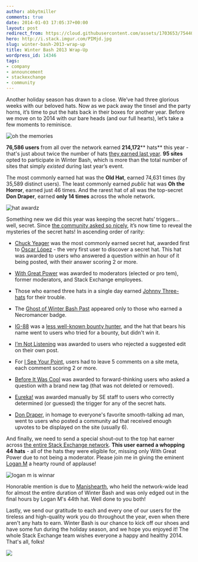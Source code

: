 ```yaml
---
author: abbytmiller
comments: true
date: 2014-01-03 17:05:37+00:00
layout: post
redirect_from: https://cloud.githubusercontent.com/assets/1703653/7544080/04fb0c3e-f598-11e4-9ab6-c3f56847d175.jpg
hero: http://i.stack.imgur.com/PIMjd.jpg
slug: winter-bash-2013-wrap-up
title: Winter Bash 2013 Wrap-Up
wordpress_id: 14346
tags:
- company
- announcement
- stackexchange
- community
---
```


Another holiday season has drawn to a close. We’ve had three glorious weeks with our beloved hats. Now as we pack away the tinsel and the party horns, it’s time to put the hats back in their boxes for another year. Before we move on to 2014 with our bare heads (and our full hearts), let’s take a few moments to reminisce.

![oh the memories](http://i.stack.imgur.com/uKN0x.png)

****76,586** users** from all over the network earned **214,172**** hats** this year - that's just about twice the number of hats [they earned last year](http://blog.stackoverflow.com/2013/01/boxing-day/). **95 sites** opted to participate in Winter Bash, which is more than the total number of sites that simply _existed_ during last year’s event.

The most commonly earned hat was the **Old Hat**, earned 74,631 times (by 35,589 distinct users). The least commonly earned _public_ hat was **Oh the Horror**, earned just 46 times. And the rarest hat of all was the top-secret **Don Draper**, earned **only 14 times** across the whole network.

![hat awardz](http://i.stack.imgur.com/APoST.png)

Something new we did this year was keeping the secret hats’ triggers… well, secret. Since [the community asked so nicely](http://meta.stackoverflow.com/questions/212305/will-the-secret-of-the-secret-hats-be-revealed-after-the-end-of-winter-bash), it’s now time to reveal the mysteries of the secret hats! In ascending order of rarity:



	
  * [Chuck Yeager](http://winterbash2013.stackexchange.com/chuck-yeager) was the most commonly earned secret hat, awarded first to [Óscar López](http://stackoverflow.com/users/201359/oscar-lopez) - the very first user to discover a secret hat. This hat was awarded to users who answered a question within an hour of it being posted, with their answer scoring 2 or more.

	
  * [With Great Power](http://winterbash2013.stackexchange.com/with-great-power) was awarded to moderators (elected or pro tem), former moderators, and Stack Exchange employees.

	
  * Those who earned three hats in a single day earned [Johnny Three-hats](http://winterbash2013.stackexchange.com/johnny-threehats) for their trouble.

	
  * The [Ghost of Winter Bash Past](http://winterbash2013.stackexchange.com/ghost-of-winterbash-past) appeared only to those who earned a Necromancer badge.

	
  * [IG-88](http://winterbash2013.stackexchange.com/ig88) was a [less well-known bounty hunter](http://starwars.wikia.com/wiki/IG-88_assassin_droid), and the hat that bears his name went to users who tried for a bounty, but didn't win it.

	
  * [I’m Not Listening](http://winterbash2013.stackexchange.com/im-not-listening) was awarded to users who rejected a suggested edit on their own post.

	
  * For [I See Your Point](http://winterbash2013.stackexchange.com/i-see-your-point), users had to leave 5 comments on a site meta, each comment scoring 2 or more.

	
  * [Before It Was Cool](http://winterbash2013.stackexchange.com/before-it-was-cool) was awarded to forward-thinking users who asked a question with a brand new tag (that was not deleted or removed).

	
  * [Eureka!](http://winterbash2013.stackexchange.com/eureka) was awarded manually by SE staff to users who correctly determined (or guessed) the trigger for any of the secret hats.

	
  * [Don Draper](http://winterbash2013.stackexchange.com/don-draper), in homage to everyone's favorite smooth-talking ad man, went to users who posted a community ad that received enough upvotes to be displayed on the site (usually 6). 


And finally, we need to send a special shout-out to the top hat earner across [the entire Stack Exchange network](http://winterbash2013.stackexchange.com/leaderboard/network). **This user earned a whopping 44 hats** - all of the hats they were eligible for, missing only With Great Power due to not being a moderator. Please join me in giving the eminent [Logan M](http://anime.stackexchange.com/users/24/logan-m) a hearty round of applause!

![logan m is winnar](http://i.stack.imgur.com/3HmPN.png)

Honorable mention is due to [Manishearth](http://meta.stackoverflow.com/users/178438/manishearth), who held the network-wide lead for almost the entire duration of Winter Bash and was only edged out in the final hours by Logan M's 44th hat. Well done to you both!

Lastly, we send our gratitude to each and every one of our users for the tireless and high-quality work you do throughout the year, even when there aren't any hats to earn. Winter Bash is our chance to kick off our shoes and have some fun during the holiday season, and we hope you enjoyed it! The whole Stack Exchange team wishes everyone a happy and healthy 2014. That's all, folks!

![](http://i.stack.imgur.com/KU9AK.jpg)

